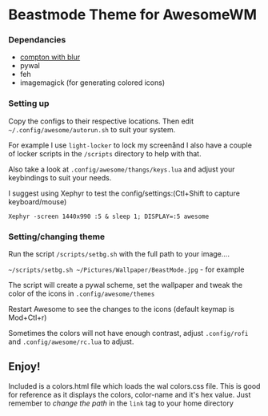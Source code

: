 # Beastmode Theme for AwesomeWM

### Dependancies
- [compton with blur](https://github.com/tryone144/compton)
- pywal
- feh
- imagemagick (for generating colored icons)

### Setting up

Copy the configs to their respective locations. Then edit `~/.config/awesome/autorun.sh` to suit your system.

For example I use `light-locker` to lock my screenånd I also have a couple of locker scripts in the `/scripts` directory to help with that. 

Also take a look at `.config/awesome/thangs/keys.lua` and adjust your keybindings to suit your needs.

I suggest using Xephyr to test the config/settings:(Ctl+Shift to capture keyboard/mouse)

`Xephyr -screen 1440x990 :5 & sleep 1; DISPLAY=:5 awesome`

### Setting/changing theme

Run the script `/scripts/setbg.sh` with the full path to your image....

`~/scripts/setbg.sh ~/Pictures/Wallpaper/BeastMode.jpg` - for example

The script will create a pywal scheme, set the wallpaper and tweak the color of the icons in `.config/awesome/themes`

Restart Awesome to see the changes to the icons (default keymap is Mod+Ctl+r)

Sometimes the colors will not have enough contrast, adjust `.config/rofi` and `.config/awesome/rc.lua` to adjust.


## Enjoy!

Included is a colors.html file which loads the wal colors.css file. This is good for reference as it displays the colors, color-name and it's hex value. Just remember to _change the path_ in the `link` tag to your home directory


